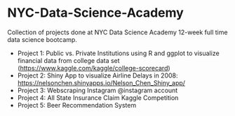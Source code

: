 # NYC-Data-Science-Academy

Collection of projects done at NYC Data Science Academy 12-week full time data science bootcamp.

- Project 1: Public vs. Private Institutions using R and ggplot to visualize financial data from college data set (https://www.kaggle.com/kaggle/college-scorecard)
- Project 2: Shiny App to visualize Airline Delays in 2008: https://nelsonchen.shinyapps.io/Nelson_Chen_Shiny_app/
- Project 3: Webscraping Instagram @instagram account
- Project 4: All State Insurance Claim Kaggle Competition
- Project 5: Beer Recommendation System
